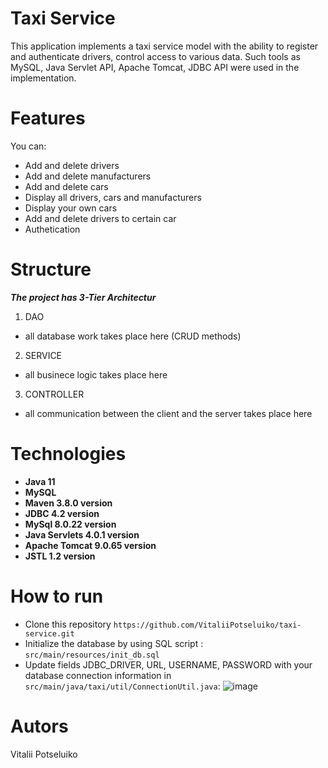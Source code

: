# Taxi Service
This application implements a taxi service model with the ability to register and authenticate drivers, control access to various data. Such tools as MySQL, Java Servlet API, Apache Tomcat, JDBC API were used in the implementation.
# Features
You can:
- Add and delete drivers
- Add and delete manufacturers
- Add and delete cars
- Display all drivers, cars and manufacturers
- Display your own cars
- Add and delete drivers to certain car
- Authetication
# Structure
 ***The project has 3-Tier Architectur***
1. DAO
  - all database work takes place here (CRUD methods)
2. SERVICE
  - all businece logic takes place here
3. CONTROLLER
  - all communication between the client and the server takes place here
# Technologies
- **Java 11**
- **MySQL**
- **Maven 3.8.0 version**
- **JDBC 4.2 version**
- **MySql 8.0.22 version**
- **Java Servlets 4.0.1 version**
- **Apache Tomcat 9.0.65 version**
- **JSTL 1.2 version**
# How to run
- Clone this repository `https://github.com/VitaliiPotseluiko/taxi-service.git`
- Initialize the database by using SQL script : `src/main/resources/init_db.sql`
- Update fields JDBC_DRIVER, URL, USERNAME, PASSWORD with your database connection information in
  `src/main/java/taxi/util/ConnectionUtil.java`:
![image](https://user-images.githubusercontent.com/107885859/232590372-62becf5c-ac22-4937-895e-00a8c9cf7a0b.png)

# Autors
  Vitalii Potseluiko
